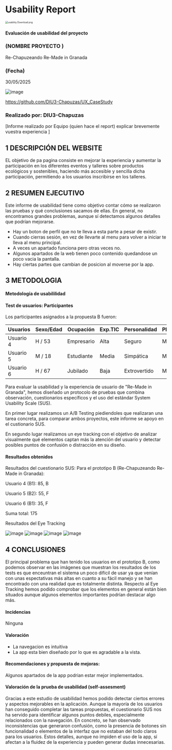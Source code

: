 # Usability Report



<img src="https://encrypted-tbn0.gstatic.com/images?q=tbn:ANd9GcRF017nhV-TFmNER2OM8UbXtdN6xwAKBYrv0i6onNfKu6Yn0BV0RK6aiOroeXl73LSY-B0&usqp=CAU" alt="usability Download png" style="zoom:50%;" />

#### Evaluación de usabilidad del proyecto 

### (NOMBRE PROYECTO )

Re-Chapuzeando Re-Made in Granada

### (Fecha)

30/05/2025

![image](https://github.com/user-attachments/assets/ec3d4d3a-57d0-4d51-9126-f01674f784d9)

https://github.com/DIU3-Chapuzas/UX_CaseStudy

### Realizado por: DIU3-Chapuzas

[Informe realizado por Equipo (quien hace el report) explicar brevemente vuestra experiencia ]

## 1 DESCRIPCIÓN DEL WEBSITE

EL objetivo de pa pagina consiste en mejorar la experiencia y aumentar la participación en los diferentes eventos y talleres sobre productos ecológicos y sostenibles, haciendo más accesible y sencilla dicha participación, permitiendo a los usuarios inscribirse en los talleres.

## 2 RESUMEN EJECUTIVO

Este informe de usabilidad tiene como objetivo contar cómo se realizaron las pruebas y qué conclusiones sacamos de ellas. En general, no encontramos grandes problemas, aunque sí detectamos algunos detalles que podrían mejorarse.
- Hay un boton de perfil que no te lleva a esta parte a pesar de existir.
- Cuando cierras sesión, en vez de llevarte al menu para volver a iniciar te lleva al menu principal.
- A veces un apartado funciona pero otras veces no.
- Algunos apartados de la web tienen poco contenido quedandose un poco vacia la pantalla.
- Hay ciertas partes que cambian de posicion al moverse por la app.

## 3 METODOLOGIA 

#### Metodología de usabililidad

#### Test de usuarios: Participantes

Los participantes asignados a la propuesta B fueron:

| Usuarios | Sexo/Edad     | Ocupación   |  Exp.TIC    | Personalidad | Plataforma | Caso
| ------------- | -------- | ----------- | ----------- | -----------  | ---------- | ----
| Usuario 4  | H / 53   | Empresario  | Alta       | Seguro     | Móvil        | B 
| Usuario 5  | M / 18   | Estudiante     | Media        | Simpática    | Móvil      | B
| Usuario 6  | H / 67   | Jubilado  | Baja       | Extrovertido     | Móvil        | B
Para evaluar la usabilidad y la experiencia de usuario de "Re-Made in Granada", hemos diseñado un protocolo de pruebas que combina observación, cuestionarios específicos y el uso del estándar System Usability Scale (SUS).

En primer lugar realizamos un A/B Testing piediendoles que realizaran una tarea concreta, para comparar ambos proyectos, este informe se apoyo en el custionario SUS.

En segundo lugar realizamos un eye tracking con el objetivo de analizar visualmente qué elementos captan más la atención del usuario y detectar posibles puntos de confusión o distracción en su diseño.

#### Resultados obtenidos

Resultados del cuestionario SUS:
Para el prototipo B (Re-Chapuzeando Re-Made in Granada):

Usuario 4 (B1): 85, B

Usuario 5 (B2): 55, F

Usuario 6 (B1): 35, F

Suma total: 175

Resultados del Eye Tracking

![image](https://github.com/user-attachments/assets/6b264eec-7583-4bb7-a911-d3141a733b88)
![image](https://github.com/user-attachments/assets/5d12e84f-8e0b-46b2-9855-b1c9a49a3e46)
![image](https://github.com/user-attachments/assets/97a5de68-10d4-45f7-b47c-40aee0c2c67e)
![image](https://github.com/user-attachments/assets/7f0def79-791e-463b-8c21-dbebaf52c989)

## 4 CONCLUSIONES 

El principal problema que han tenido los usuarios en el prototipo B, como podemos observar en las imágenes que muestran los resultados de los tests es que enceuntran el sistema un poco difícil de usar ya que venían con unas espectativas más altas en cuanto a su fácil manejo y se han encontrado con una realidad que es totalmente distinta.
Respecto al Eye Tracking hemos podido comprobar que los elementos en general están bien situados aunque algunos elementos importantes podrían destacar algo más.

#### Incidencias

Ninguna

#### Valoración 

- La navegacion es intuitiva
- La app esta bien diseñado por lo que es agradable a la vista.

#### Recomendaciones y propuesta de mejoras: 

Algunos apartados de la app podrian estar mejor implementados.

#### Valoración de la prueba de usabilidad (self-assesment)

Gracias a este estudio de usabilidad hemos podido detectar ciertos errores y aspectos mejorables en la aplicación. Aunque la mayoría de los usuarios han conseguido completar las tareas propuestas, el cuestionario SUS nos ha servido para identificar algunos puntos debiles, especialmente relacionados con la navegación. En concreto, se han observado inconsistencias que generaron confusión, como la presencia de botones sin funcionalidad o elementos de la interfaz que no estaban del todo claros para los usuarios. Estos detalles, aunque no impiden el uso de la app, sí afectan a la fluidez de la experiencia y pueden generar dudas innecesarias.
